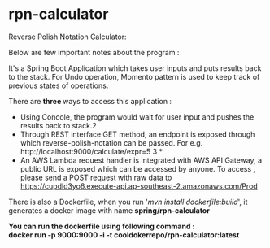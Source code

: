 # rpn-calculator
Reverse Polish Notation Calculator:

Below are few important notes about the program :

It's a Spring Boot Application which takes user inputs and puts results back to the stack.
For Undo operation, Momento pattern is used to keep track of previous states of operations.

There are <b> three </b> ways to access this application :
* Using Concole, the program would wait for user input and pushes the results back to stack.2
* Through REST interface GET method, an endpoint is exposed through which reverse-polish-notation can be passed. For e.g. http://localhost:9000/calculate/expr=5 3 * 
* An AWS Lambda request handler is integrated with AWS API Gateway, a public URL is exposed which can be accessed by anyone.
To access , please send a POST request with raw data to https://cupdld3yo6.execute-api.ap-southeast-2.amazonaws.com/Prod 

There is also a Dockerfile, when you run '<i>mvn install dockerfile:build</i>', it generates a docker image with name <b> spring/rpn-calculator <b>

You can run the dockerfile using following command : <br>
<b> docker run -p 9000:9000 -i -t cooldokerrepo/rpn-calculator:latest </b>
